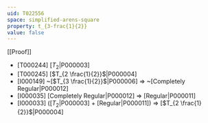 ```yaml
---
uid: T022556
space: simplified-arens-square
property: t_{3-frac{1}{2}}
value: false
---
```

[[Proof]]

* [T000244] [$T_2$|P000003]
* [T000245] [$T_{2 \frac{1}{2}}$|P000004]
* [I000149] ~[$T_{3 \frac{1}{2}}$|P000006] => ~[Completely Regular|P000012]
* [I000035] [Completely Regular|P000012] => [Regular|P000011]
* [I000033] ([$T_2$|P000003] + [Regular|P000011]) => [$T_{2 \frac{1}{2}}$|P000004]

